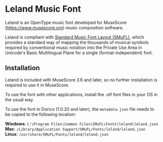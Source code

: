 # Leland Music Font

Leland is an OpenType music font developed for MuseScore (https://www.musescore.org) music composition software.

Leland is compliant with [Standard Music Font Layout (SMuFL)](https://w3c.github.io/smufl/gitbook/), which provides a standard way of mapping the thousands of musical symbols required by conventional music notation into the Private Use Area in Unicode's Basic Multilingual Plane for a single (format-independent) font.

## Installation

Leland is included with MuseScore 3.6 and later, so no further installation is required to use it in MuseScore.

To use the font with other applications, install the .otf font files in your OS in the usual way.

To use the font in Dorico (1.0.20 and later), the `metadata.json` file needs to be copied to the following location:

__Windows__: `C:\Program Files\Common Files\SMuFL\Fonts\leland\leland.json`  
__Mac__: `/Library/Application Support/SMuFL/Fonts/leland/leland.json`  
__Linux__: `/usr/share/SMuFL/Fonts/leland/leland.json`
